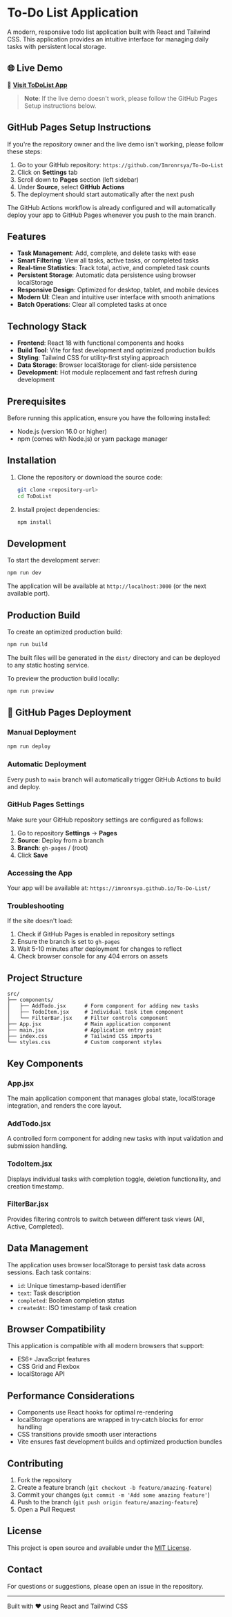 # To-Do List Application

A modern, responsive todo list application built with React and Tailwind CSS. This application provides an intuitive interface for managing daily tasks with persistent local storage.

## 🌐 Live Demo

🔗 **[Visit ToDoList App](https://imronrsya.github.io/To-Do-List/)**

> **Note**: If the live demo doesn't work, please follow the GitHub Pages Setup instructions below.

## GitHub Pages Setup Instructions

If you're the repository owner and the live demo isn't working, please follow these steps:

1. Go to your GitHub repository: `https://github.com/Imronrsya/To-Do-List`
2. Click on **Settings** tab
3. Scroll down to **Pages** section (left sidebar)
4. Under **Source**, select **GitHub Actions**
5. The deployment should start automatically after the next push

The GitHub Actions workflow is already configured and will automatically deploy your app to GitHub Pages whenever you push to the main branch.

## Features

- **Task Management**: Add, complete, and delete tasks with ease
- **Smart Filtering**: View all tasks, active tasks, or completed tasks
- **Real-time Statistics**: Track total, active, and completed task counts
- **Persistent Storage**: Automatic data persistence using browser localStorage
- **Responsive Design**: Optimized for desktop, tablet, and mobile devices
- **Modern UI**: Clean and intuitive user interface with smooth animations
- **Batch Operations**: Clear all completed tasks at once

## Technology Stack

- **Frontend**: React 18 with functional components and hooks
- **Build Tool**: Vite for fast development and optimized production builds
- **Styling**: Tailwind CSS for utility-first styling approach
- **Data Storage**: Browser localStorage for client-side persistence
- **Development**: Hot module replacement and fast refresh during development

## Prerequisites

Before running this application, ensure you have the following installed:

- Node.js (version 16.0 or higher)
- npm (comes with Node.js) or yarn package manager

## Installation

1. Clone the repository or download the source code:
   ```bash
   git clone <repository-url>
   cd ToDoList
   ```

2. Install project dependencies:
   ```bash
   npm install
   ```

## Development

To start the development server:

```bash
npm run dev
```

The application will be available at `http://localhost:3000` (or the next available port).

## Production Build

To create an optimized production build:

```bash
npm run build
```

The built files will be generated in the `dist/` directory and can be deployed to any static hosting service.

To preview the production build locally:

```bash
npm run preview
```

## 🚀 GitHub Pages Deployment

### Manual Deployment
```bash
npm run deploy
```

### Automatic Deployment
Every push to `main` branch will automatically trigger GitHub Actions to build and deploy.

### GitHub Pages Settings
Make sure your GitHub repository settings are configured as follows:
1. Go to repository **Settings** → **Pages**
2. **Source**: Deploy from a branch
3. **Branch**: `gh-pages` / (root)
4. Click **Save**

### Accessing the App
Your app will be available at: `https://imronrsya.github.io/To-Do-List/`

### Troubleshooting
If the site doesn't load:
1. Check if GitHub Pages is enabled in repository settings
2. Ensure the branch is set to `gh-pages`
3. Wait 5-10 minutes after deployment for changes to reflect
4. Check browser console for any 404 errors on assets

## Project Structure

```
src/
├── components/
│   ├── AddTodo.jsx      # Form component for adding new tasks
│   ├── TodoItem.jsx     # Individual task item component
│   └── FilterBar.jsx    # Filter controls component
├── App.jsx              # Main application component
├── main.jsx             # Application entry point
├── index.css            # Tailwind CSS imports
└── styles.css           # Custom component styles
```

## Key Components

### App.jsx
The main application component that manages global state, localStorage integration, and renders the core layout.

### AddTodo.jsx
A controlled form component for adding new tasks with input validation and submission handling.

### TodoItem.jsx
Displays individual tasks with completion toggle, deletion functionality, and creation timestamp.

### FilterBar.jsx
Provides filtering controls to switch between different task views (All, Active, Completed).

## Data Management

The application uses browser localStorage to persist task data across sessions. Each task contains:

- `id`: Unique timestamp-based identifier
- `text`: Task description
- `completed`: Boolean completion status
- `createdAt`: ISO timestamp of task creation

## Browser Compatibility

This application is compatible with all modern browsers that support:
- ES6+ JavaScript features
- CSS Grid and Flexbox
- localStorage API

## Performance Considerations

- Components use React hooks for optimal re-rendering
- localStorage operations are wrapped in try-catch blocks for error handling
- CSS transitions provide smooth user interactions
- Vite ensures fast development builds and optimized production bundles

## Contributing

1. Fork the repository
2. Create a feature branch (`git checkout -b feature/amazing-feature`)
3. Commit your changes (`git commit -m 'Add some amazing feature'`)
4. Push to the branch (`git push origin feature/amazing-feature`)
5. Open a Pull Request

## License

This project is open source and available under the [MIT License](LICENSE).

## Contact

For questions or suggestions, please open an issue in the repository.

---

Built with ❤️ using React and Tailwind CSS
